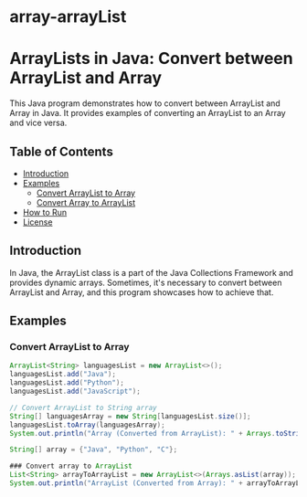 # array-arrayList
# ArrayLists in Java: Convert between ArrayList and Array

This Java program demonstrates how to convert between ArrayList and Array in Java. It provides examples of converting an ArrayList to an Array and vice versa.

## Table of Contents
- [Introduction](#introduction)
- [Examples](#examples)
    - [Convert ArrayList to Array](#convert-arraylist-to-array)
    - [Convert Array to ArrayList](#convert-array-to-arraylist)
- [How to Run](#how-to-run)
- [License](#license)

## Introduction
In Java, the ArrayList class is a part of the Java Collections Framework and provides dynamic arrays. Sometimes, it's necessary to convert between ArrayList and Array, and this program showcases how to achieve that.

## Examples

### Convert ArrayList to Array
```java
ArrayList<String> languagesList = new ArrayList<>();
languagesList.add("Java");
languagesList.add("Python");
languagesList.add("JavaScript");

// Convert ArrayList to String array
String[] languagesArray = new String[languagesList.size()];
languagesList.toArray(languagesArray);
System.out.println("Array (Converted from ArrayList): " + Arrays.toString(languagesArray));

String[] array = {"Java", "Python", "C"};

### Convert array to ArrayList
List<String> arrayToArrayList = new ArrayList<>(Arrays.asList(array));
System.out.println("ArrayList (Converted from Array): " + arrayToArrayList);

